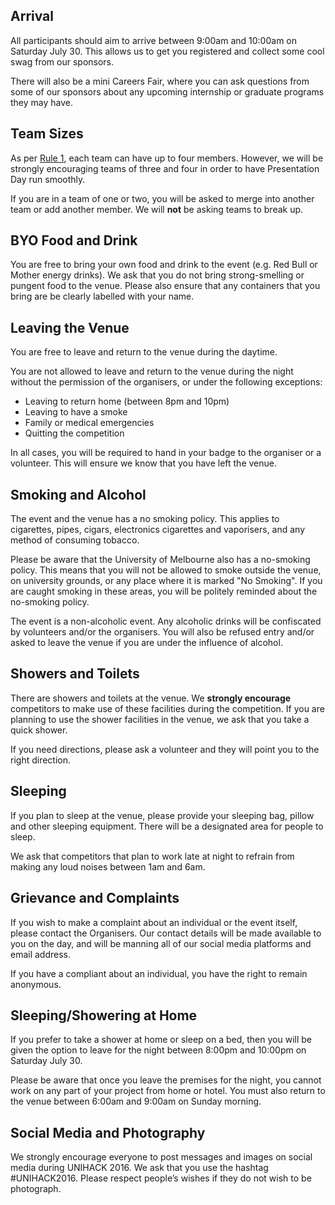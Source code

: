 ## Arrival

All participants should aim to arrive between 9:00am and 10:00am on Saturday
July 30. This allows us to get you registered and collect some cool swag from
our sponsors.

There will also be a mini Careers Fair, where you can ask questions from some
of our sponsors about any upcoming internship or graduate programs they may
have.

## Team Sizes
As per [Rule 1](../basic-rules.md), each team can have up to four members.
However, we will be strongly encouraging teams of three and four in order to
have Presentation Day run smoothly.

If you are in a team of one or two, you will be asked to merge into another team
or add another member. We will **not** be asking teams to break up.

## BYO Food and Drink

You are free to bring your own food and drink to the event (e.g. Red Bull or
Mother energy drinks). We ask that you do not bring strong-smelling or pungent
food to the venue. Please also ensure that any containers that you bring are be
clearly labelled with your name.

## Leaving the Venue

You are free to leave and return to the venue during the daytime.

You are not allowed to leave and return to the venue during the night without
the permission of the organisers, or under the following exceptions:

- Leaving to return home (between 8pm and 10pm)
- Leaving to have a smoke
- Family or medical emergencies
- Quitting the competition

In all cases, you will be required to hand in your badge to the organiser or a
volunteer. This will ensure we know that you have left the venue.

## Smoking and Alcohol

The event and the venue has a no smoking policy. This applies to cigarettes,
pipes, cigars, electronics cigarettes and vaporisers, and any method of
consuming tobacco.

Please be aware that the University of Melbourne also has a no-smoking policy.
This means that you will not be allowed to smoke outside the venue, on
university grounds, or any place where it is marked "No Smoking". If you are
caught smoking in these areas, you will be politely reminded about the
no-smoking policy.

The event is a non-alcoholic event. Any alcoholic drinks will be confiscated by
volunteers and/or the organisers. You will also be refused entry and/or asked to
leave the venue if you are under the influence of alcohol.

## Showers and Toilets

There are showers and toilets at the venue. We **strongly encourage** competitors
to make use of these facilities during the competition. If you are planning to
use the shower facilities in the venue, we ask that you take a quick shower.

If you need directions, please ask a volunteer and they will point you to the
right direction.

## Sleeping

If you plan to sleep at the venue, please provide your sleeping bag, pillow and
other sleeping equipment. There will be a designated area for people to sleep.

We ask that competitors that plan to work late at night to refrain from making
any loud noises between 1am and 6am.

## Grievance and Complaints

If you wish to make a complaint about an individual or the event itself, please
contact the Organisers. Our contact details will be made available to you on the
day, and will be manning all of our social media platforms and email address.

If you have a compliant about an individual, you have the right to remain
anonymous.

## Sleeping/Showering at Home

If you prefer to take a shower at home or sleep on a bed, then you will be given
the option to leave for the night between 8:00pm and 10:00pm on Saturday July
30.

Please be aware that once you leave the premises for the night, you cannot work
on any part of your project from home or hotel. You must also return to the
venue between 6:00am and 9:00am on Sunday morning.

## Social Media and Photography

We strongly encourage everyone to post messages and images on social media
during UNIHACK 2016. We ask that you use the hashtag #UNIHACK2016. Please
respect people’s wishes if they do not wish to be photograph.
